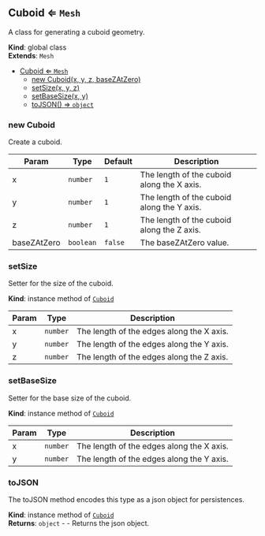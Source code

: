 <a name="Cuboid"></a>

## Cuboid ⇐ <code>Mesh</code>
A class for generating a cuboid geometry.

**Kind**: global class  
**Extends**: <code>Mesh</code>  

* [Cuboid ⇐ <code>Mesh</code>](#Cuboid)
    * [new Cuboid(x, y, z, baseZAtZero)](#new-Cuboid)
    * [setSize(x, y, z)](#setSize)
    * [setBaseSize(x, y)](#setBaseSize)
    * [toJSON() ⇒ <code>object</code>](#toJSON)

<a name="new_Cuboid_new"></a>

### new Cuboid
Create a cuboid.


| Param | Type | Default | Description |
| --- | --- | --- | --- |
| x | <code>number</code> | <code>1</code> | The length of the cuboid along the X axis. |
| y | <code>number</code> | <code>1</code> | The length of the cuboid along the Y axis. |
| z | <code>number</code> | <code>1</code> | The length of the cuboid along the Z axis. |
| baseZAtZero | <code>boolean</code> | <code>false</code> | The baseZAtZero value. |

<a name="Cuboid+setSize"></a>

### setSize
Setter for the size of the cuboid.

**Kind**: instance method of [<code>Cuboid</code>](#Cuboid)  

| Param | Type | Description |
| --- | --- | --- |
| x | <code>number</code> | The length of the edges along the X axis. |
| y | <code>number</code> | The length of the edges along the Y axis. |
| z | <code>number</code> | The length of the edges along the Z axis. |

<a name="Cuboid+setBaseSize"></a>

### setBaseSize
Setter for the base size of the cuboid.

**Kind**: instance method of [<code>Cuboid</code>](#Cuboid)  

| Param | Type | Description |
| --- | --- | --- |
| x | <code>number</code> | The length of the edges along the X axis. |
| y | <code>number</code> | The length of the edges along the Y axis. |

<a name="Cuboid+toJSON"></a>

### toJSON
The toJSON method encodes this type as a json object for persistences.

**Kind**: instance method of [<code>Cuboid</code>](#Cuboid)  
**Returns**: <code>object</code> - - Returns the json object.  
